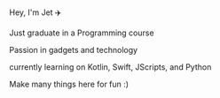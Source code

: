 Hey, I'm Jet ✈️

Just graduate in a Programming course

Passion in gadgets and technology

currently learning on Kotlin, Swift, JScripts, and Python

Make many things here for fun :)
